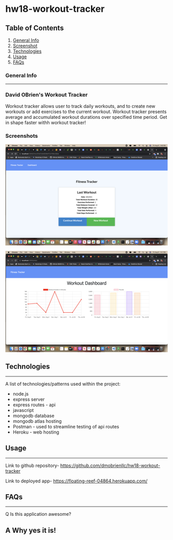 # hw18-workout-tracker

## Table of Contents
1. [General Info](#general-info)
2. [Screenshot](#screenshot)
3. [Technologies](#technologies)
4. [Usage](#usage)
5. [FAQs](#faqs)

### General Info
***
### David OBrien's Workout Tracker

Workout tracker allows user to track daily workouts, and to create new workouts or
add exercises to the current workout. Workout tracker presents average and accumulated
workout durations over specified time period. Get in shape faster withh workout tracker!

### Screenshots
![Image text](./images/finished-screenshot.png)

![Image text](./images/dashboard-screenshot.png)

## Technologies
***
A list of technologies/patterns used within the project:
  * node.js
  * express server
  * express routes - api
  * javascript
  * mongodb database
  * mongodb atlas hosting
  * Postman - used to streamline testing of api routes
  * Heroku - web hosting

## Usage
***

Link to github repository- https://github.com/dmobrienllc/hw18-workout-tracker

Link to deployed app- https://floating-reef-04864.herokuapp.com/


## FAQs
***

Q Is this application awesome?

A Why yes it is!
---
